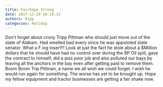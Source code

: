 ```yaml
---
title: Fairhope Strong
date: 2017-12-29 10:19:13
authors: Ripp
categories: Holiday
---
```


 Don't forget about crony Tripp Pittman who should just move out of the state of Alabam. Had smelled bad every since he was appointed state senator. What a   F ing loser!!!!
Look at just the fact he stole about a $Million dollars that he should have had no control over during the BP Oil spill, gave the contract to himself, did a piss poor job and also polluted our bays by leaving all the anchors in the bay even after getting paid to remove them. Boom Boom Trip Pittman, a name we all wish we could forget. I wish he would run again for something. The worse has yet to be brought up. Hope my fellow equipment and tractor businesses are getting a fair shake now.